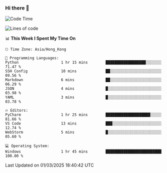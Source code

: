 ### Hi there 👋

<!--
**RoiexLee/RoiexLee** is a ✨ _special_ ✨ repository because its `README.md` (this file) appears on your GitHub profile.

Here are some ideas to get you started:

- 🔭 I’m currently working on ...
- 🌱 I’m currently learning ...
- 👯 I’m looking to collaborate on ...
- 🤔 I’m looking for help with ...
- 💬 Ask me about ...
- 📫 How to reach me: ...
- 😄 Pronouns: ...
- ⚡ Fun fact: ...
-->

<!--START_SECTION:waka-->
![Code Time](http://img.shields.io/badge/Code%20Time-1%2C087%20hrs%2052%20mins-blue)

![Lines of code](https://img.shields.io/badge/From%20Hello%20World%20I%27ve%20Written-42.5%20thousand%20lines%20of%20code-blue)

📊 **This Week I Spent My Time On** 

```text
🕑︎ Time Zone: Asia/Hong_Kong

💬 Programming Languages: 
Python                   1 hr 15 mins        ██████████████████░░░░░░░   71.47 % 
SSH Config               10 mins             ██░░░░░░░░░░░░░░░░░░░░░░░   09.56 % 
Markdown                 6 mins              ██░░░░░░░░░░░░░░░░░░░░░░░   06.29 % 
JSON                     4 mins              █░░░░░░░░░░░░░░░░░░░░░░░░   03.98 % 
YAML                     3 mins              █░░░░░░░░░░░░░░░░░░░░░░░░   03.78 % 

🔥 Editors: 
PyCharm                  1 hr 25 mins        ████████████████████░░░░░   81.66 % 
VS Code                  13 mins             ███░░░░░░░░░░░░░░░░░░░░░░   12.74 % 
WebStorm                 5 mins              █░░░░░░░░░░░░░░░░░░░░░░░░   05.60 % 

💻 Operating System: 
Windows                  1 hr 45 mins        █████████████████████████   100.00 % 
```


 Last Updated on 01/03/2025 18:40:42 UTC
<!--END_SECTION:waka-->
